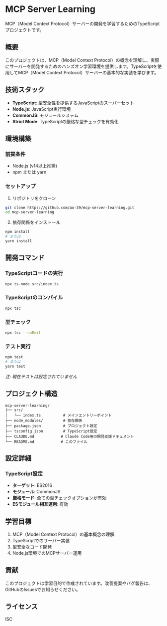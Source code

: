 # MCP Server Learning

MCP（Model Context Protocol）サーバーの開発を学習するためのTypeScriptプロジェクトです。

## 概要

このプロジェクトは、MCP（Model Context Protocol）の概念を理解し、実際にサーバーを開発するためのハンズオン学習環境を提供します。TypeScriptを使用してMCP（Model Context Protocol）サーバーの基本的な実装を学びます。

## 技術スタック

- **TypeScript**: 型安全性を提供するJavaScriptのスーパーセット
- **Node.js**: JavaScript実行環境
- **CommonJS**: モジュールシステム
- **Strict Mode**: TypeScriptの厳格な型チェックを有効化

## 環境構築

### 前提条件

- Node.js (v14以上推奨)
- npm または yarn

### セットアップ

1. リポジトリをクローン
```bash
git clone https://github.com/ao-39/mcp-server-learning.git
cd mcp-server-learning
```

2. 依存関係をインストール
```bash
npm install
# または
yarn install
```

## 開発コマンド

### TypeScriptコードの実行
```bash
npx ts-node src/index.ts
```

### TypeScriptのコンパイル
```bash
npx tsc
```

### 型チェック
```bash
npx tsc --noEmit
```

### テスト実行
```bash
npm test
# または
yarn test
```
*注: 現在テストは設定されていません*

## プロジェクト構造

```
mcp-server-learning/
├── src/
│   └── index.ts          # メインエントリーポイント
├── node_modules/         # 依存関係
├── package.json          # プロジェクト設定
├── tsconfig.json         # TypeScript設定
├── CLAUDE.md            # Claude Code用の開発支援ドキュメント
└── README.md            # このファイル
```

## 設定詳細

### TypeScript設定
- **ターゲット**: ES2016
- **モジュール**: CommonJS
- **厳格モード**: 全ての型チェックオプションが有効
- **ESモジュール相互運用**: 有効

## 学習目標

1. MCP（Model Context Protocol）の基本概念の理解
2. TypeScriptでのサーバー実装
3. 型安全なコード開発
4. Node.js環境でのMCPサーバー運用

## 貢献

このプロジェクトは学習目的で作成されています。改善提案やバグ報告は、GitHubのIssuesでお知らせください。

## ライセンス

ISC